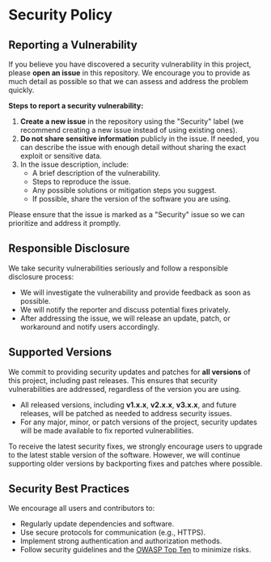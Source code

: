 # Security Policy

## Reporting a Vulnerability

If you believe you have discovered a security vulnerability in this project, please **open an issue** in this repository. We encourage you to provide as much detail as possible so that we can assess and address the problem quickly.

**Steps to report a security vulnerability:**
1. **Create a new issue** in the repository using the "Security" label (we recommend creating a new issue instead of using existing ones).
2. **Do not share sensitive information** publicly in the issue. If needed, you can describe the issue with enough detail without sharing the exact exploit or sensitive data.
3. In the issue description, include:
   - A brief description of the vulnerability.
   - Steps to reproduce the issue.
   - Any possible solutions or mitigation steps you suggest.
   - If possible, share the version of the software you are using.

Please ensure that the issue is marked as a "Security" issue so we can prioritize and address it promptly.

## Responsible Disclosure

We take security vulnerabilities seriously and follow a responsible disclosure process:
- We will investigate the vulnerability and provide feedback as soon as possible.
- We will notify the reporter and discuss potential fixes privately.
- After addressing the issue, we will release an update, patch, or workaround and notify users accordingly.

## Supported Versions

We commit to providing security updates and patches for **all versions** of this project, including past releases. This ensures that security vulnerabilities are addressed, regardless of the version you are using.

- All released versions, including **v1.x.x**, **v2.x.x**, **v3.x.x**, and future releases, will be patched as needed to address security issues.
- For any major, minor, or patch versions of the project, security updates will be made available to fix reported vulnerabilities.

To receive the latest security fixes, we strongly encourage users to upgrade to the latest stable version of the software. However, we will continue supporting older versions by backporting fixes and patches where possible.

## Security Best Practices

We encourage all users and contributors to:
- Regularly update dependencies and software.
- Use secure protocols for communication (e.g., HTTPS).
- Implement strong authentication and authorization methods.
- Follow security guidelines and the [OWASP Top Ten](https://owasp.org/www-project-top-ten/) to minimize risks.
